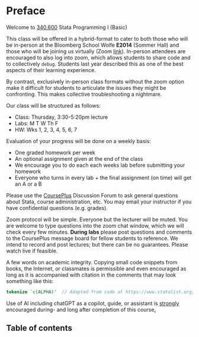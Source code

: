 


# Preface

Welcome to [340.600](https://publichealth.jhu.edu/course/38901) Stata Programming I (Basic)  

This class will be offered in a hybrid-format to cater to both those who will be in-person at the Bloomberg School Wolfe **E2014** (Sommer Hall) and those who will be joining us virtually (Zoom [link](https://jhjhm.zoom.us/j/98481767907)). In-person attendees are encouraged to also log into zoom, which allows students to share code and to collectively `debug`. Students last year described this as one of the best aspects of their learning experience. 

By contrast, exclusively in-person class formats without the zoom option make it difficult for students to articulate the issues they might be confronting. This makes collective troubleshooting a nightmare. 

Our class will be structured as follows:
   
   + Class: Thursday, 3:30-5:20pm lecture
   + Labs: M T W Th F
   + HW: Wks 1, 2, 3, 4, 5, 6, 7    
     
Evaluation of your progress will be done on a weekly basis:

   + One graded homework per week 
   + An optional assignment given at the end of the class
   + We encourage you to do each each weeks lab before submitting your homework
   + Everyone who turns in every lab + the final assignment (on time) will get an A or a B

Please use the [CoursePlus](https://courseplus.jhu.edu/core/index.cfm/go/course.home/coid/21040/) Discussion Forum to ask general questions about Stata, course administration, etc. You may email your instructor if you have confidential questions (e.g. grades). 

Zoom protocol will be simple. Everyone but the lecturer will be muted. You are welcome to type questions into the zoom chat window, which we will check every few minutes. **During labs** please post questions and comments to the CoursePlus message board for fellow students to reference. We intend to record and post lectures; but there can be no guarantees. Please watch live if feasible.

A few words on academic integrity. Copying small code snippets from books, the Internet, or classmates is permissible and even encouraged as long as it is accompanied with citation in the comments that may look something like this:

```stata
tokenize `c(ALPHA)'  // Adapted from code at https://www.statalist.org/forums/forum/general-stata-discussion/general/1380433-creating-a-counter-with-alphabets
```

Use of AI including chatGPT as a copilot, guide, or assistant is <u>strongly</u> encouraged during- and long after completion of this course[.](labs.md)

## Table of contents

```{tableofcontents}
```

